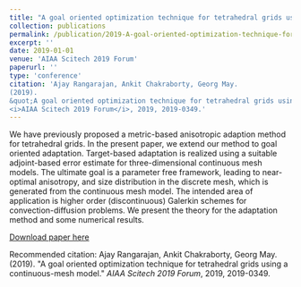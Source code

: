 ```yaml
---
title: "A goal oriented optimization technique for tetrahedral grids using a continuous-mesh model"
collection: publications
permalink: /publication/2019-A-goal-oriented-optimization-technique-for-tetrahedral-grids-using-a-continuous-mesh-model
excerpt: ''
date: 2019-01-01
venue: 'AIAA Scitech 2019 Forum'
paperurl: ''
type: 'conference'
citation: 'Ajay Rangarajan, Ankit Chakraborty, Georg May.
(2019).
&quot;A goal oriented optimization technique for tetrahedral grids using a continuous-mesh model.&quot;
<i>AIAA Scitech 2019 Forum</i>, 2019, 2019-0349.'
---
```

We have previously proposed a metric-based anisotropic adaption method for tetrahedral grids. In the present paper, we extend our method to goal oriented adaptation. Target-based adaptation is realized using a suitable adjoint-based error estimate for three-dimensional continuous mesh models. The ultimate goal is a parameter free framework, leading to near- optimal anisotropy, and size distribution in the discrete mesh, which is generated from the continuous mesh model. The intended area of application is higher order (discontinuous) Galerkin schemes for convection-diffusion problems. We present the theory for the adaptation method and some numerical results.

[Download paper here](https://arc.aiaa.org/doi/abs/10.2514/6.2019-0349)

Recommended citation: Ajay Rangarajan, Ankit Chakraborty, Georg May.
(2019).
&quot;A goal oriented optimization technique for tetrahedral grids using a continuous-mesh model.&quot;
<i>AIAA Scitech 2019 Forum</i>, 2019, 2019-0349.